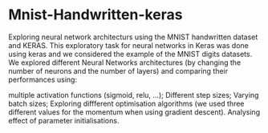 # Mnist-Handwritten-keras
Exploring neural network architecturs using the MNIST handwritten dataset and KERAS.
This exploratory task for neural networks in Keras was done using keras and we considered the example of the MNIST digits datasets. We explored different Neural Networks architectures (by changing the number of neurons and the number of layers) and comparing their performances using:

multiple activation functions (sigmoid, relu, …);
Different step sizes;
Varying batch sizes;
Exploring diffferent optimisation algorithms (we used three different values for the momentum when using gradient descent).
Analysing effect of parameter initialisations.
